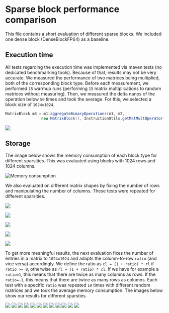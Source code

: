 # Sparse block performance comparison

This file contains a short evaluation of different sparse blocks. We included one dense block (DenseBlockFP64) as a baseline.

## Execution time
All tests regarding the execution time was implemented via maven tests (no dedicated benchmarking tools).
Because of that, results may not be very accurate. We measured the performance of two matrices being multiplied, both of the corresponding block type.
Before each measurement, we performed `15` warmup runs (performing `15` matrix multiplications to random matrices without measuring).
Then, we measured the delta nanos of the operation below `50` times and took the average.
For this, we selected a block size of `1024x1024`.

```java 
MatrixBlock m3 = m1.aggregateBinaryOperations(m1, m2,
                new MatrixBlock(), InstructionUtils.getMatMultOperator(1));
```

![](./img/PerformanceSparsity.png)

## Storage

The image below shows the memory consumption of each block type for different sparsities. This was evaluated using blocks with 1024 rows and 1024 columns.

![Memory consumption](./img/MemSparsity.png)

We also evaluated on different matrix shapes by fixing the number of rows and manipulating the number of columns.
These tests were repeated for different sparsities.

![](./img/MemCols04.png)

![](./img/MemCols02.png)

![](./img/MemCols01.png)

![](./img/MemCols001.png)

![](./img/MemCols0001.png)

To get more meaningful results, the next evaluation fixes the number of entries in a matrix to `1024x1024` and adapts the column-to-row `ratio` (and vice versa) accordingly.
We define the ratio as `cl = (1 + ratio) * rl` if `ratio >= 0`, otherwise as `rl = (1 + ratio) * cl`. 
If we have for example a `ratio=1`, this means that there are twice as many columns as rows. If the `ratio=-1`, this means that there are twice as many rows as columns.
Each test with a specific `ratio` was repeated `10` times with different random matrices and we took the average memory consumption.
The images below show our results for different sparsties.

![](./img/MemBalanced041.png)
![](./img/MemBalanced042.png)
![](./img/MemBalanced021.png)
![](./img/MemBalanced022.png)
![](./img/MemBalanced011.png)
![](./img/MemBalanced012.png)
![](./img/MemBalanced0011.png)
![](./img/MemBalanced0012.png)
![](./img/MemBalanced00011.png)
![](./img/MemBalanced00012.png)
![](./img/MemBalanced000011.png)
![](./img/MemBalanced000012.png)